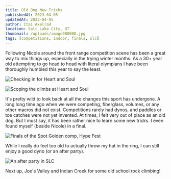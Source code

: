 ```yaml
---
title: Old Dog New Tricks
publishedAt: 2023-04-05
updatedAt: 2023-04-05
author: Itai Axelrad
location: Salt Lake City, UT
thumbnail: /uploads/image000000.jpg
tags: [competitions, indoor, finals, slc]
---
```


Following Nicole around the front range competition scene has been a great way to mix things up, especially in the trying winter months. As a 30+ year old attempting to go head to head with literal olympians I have been thoroughly humbled this year to say the least.

![Checking in for Heart and Soul](/uploads/IMG_7196.JPG)

![Scoping the climbs at Heart and Soul](/uploads/23_03_18_HeartandSoul_AH-06223.jpg)

It's pretty wild to look back at all the changes this sport has undergone. A long long time ago when we were competing, fiberglass, volumes, or any other macros did not exist. Competitions rarely had dynos, and paddles or toe catches were not yet invented. At times, I felt very out of place as an old dog. But I must say, it has been rather nice to learn some new tricks. I even found myself (beside Nicole) in a final.

![Finals of the Spot Golden comp, Hype Fest](/uploads/image000000.jpg)

While I really do feel too old to actually throw my hat in the ring, I can still enjoy a good dyno (or an after party).

![An after party in SLC](/uploads/IMG_7520.jpg)

Next up, Joe's Valley and Indian Creek for some old school rock climbing!
